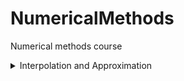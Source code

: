 # NumericalMethods
Numerical methods course 

<details>
           <summary>Interpolation and Approximation</summary>
           <img src=https://github.com/ashnaider/NumericalMethods/blob/main/Interpolation_and_Approximation/img/Lagrangian.png"/>
</details>



